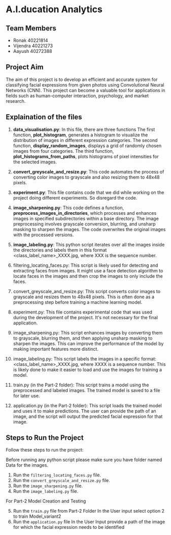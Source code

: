 

# A.I.ducation Analytics

## Team Members
- Ronak 40221814
- Vijendra 40221273
- Aayush 40272388

## Project Aim
The aim of this project is to develop an efficient and accurate system for classifying facial expressions from given photos using Convolutional Neural Networks (CNN). This project can become a valuable tool for applications in fields such as human-computer interaction, psychology, and market research.

## Explaination of the files
1. **data_visualisation.py**: In this file, there are three functions 
   The first function, **plot_histogram**, generates a histogram to visualize the distribution of images in different expression categories. The second function, **display_random_images**,
   displays a grid of randomly chosen images from four categories. The third function, **plot_histograms_from_paths**, plots histograms of pixel intensities for the selected images.

2. **convert_greyscale_and_resize.py**: This code automates the process of converting color images to grayscale and also resizing them to 48x48 pixels.
3. **experiment.py**: This file contains code that we did while working on the project doing different experiments. So disregard the code.
4. **image_sharpening.py**: This code defines a function, **preprocess_images_in_directories**, which processes and enhances images in specified subdirectories within a base directory. The image preprocessing involves grayscale conversion, blurring, and unsharp masking to sharpen the images. The code overwrites the original images with the processed versions.
5. **image_labeling.py**: This python script iterates over all the images inside the directories and labels them in this format <class_label_name>_XXXX.jpg, where XXX is the sequence number.

6. filtering_locating_faces.py: This script is likely used for detecting and extracting faces from images. It might use a face detection algorithm to locate faces in the images and then crop the images to only include the faces.

7. convert_greyscale_and_resize.py: This script converts color images to grayscale and resizes them to 48x48 pixels. This is often done as a preprocessing step before training a machine learning model.

8. experiment.py: This file contains experimental code that was used during the development of the project. It's not necessary for the final application.

9. image_sharpening.py: This script enhances images by converting them to grayscale, blurring them, and then applying unsharp masking to sharpen the images. This can improve the performance of the model by making important features more distinct.

10. image_labeling.py: This script labels the images in a specific format: <class_label_name>_XXXX.jpg, where XXXX is a sequence number. This is likely done to make it easier to load and use the images for training a model.

11. train.py (in the Part-2 folder): This script trains a model using the preprocessed and labeled images. The trained model is saved to a file for later use.

12. application.py (in the Part-2 folder): This script loads the trained model and uses it to make predictions. The user can provide the path of an image, and the script will output the predicted facial expression for that image.

## Steps to Run the Project
Follow these steps to run the project: 

Before running any python script please make sure you have folder named Data for the images. 

1. Run the `filtering_locating_faces.py` file.
2. Run the `convert_greyscale_and_resize.py` file.
3. Run the `image_sharpening.py` file.
4. Run the `image_labeling.py` file.

For Part-2 Model Creation and Testing

5. Run the `train.py` file from Part-2 Folder
   In the User input select option 2 to train Model_variant2
7. Run the `application.py` file
   In the User Input provide a path of the image for which the facial expression needs to be identified
